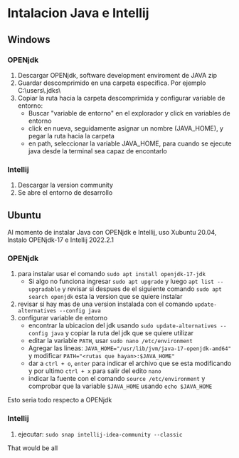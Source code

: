 # Intalacion Java e Intellij

## Windows
### OPENjdk
1. Descargar OPENjdk, software development enviroment de JAVA zip
2. Guardar descomprimido en una carpeta especifica. Por ejemplo C:\users\\.jdks\
3. Copiar la ruta hacia la carpeta descomprimida y configurar variable de entorno:
    - Buscar "variable de entorno" en el explorador y click en variables de entorno
    - click en nueva, seguidamente asignar un nombre (JAVA_HOME), y pegar la ruta hacia la carpeta
    - en path, seleccionar la variable JAVA_HOME, para cuando se ejecute java desde la terminal sea capaz de encontarlo
### Intellij
1. Descargar la version community
2. Se abre el entorno de desarrollo

## Ubuntu
Al momento de instalar Java con OPENjdk e Intellij, uso Xubuntu 20.04, Instalo OPENjdk-17 e Intellij 2022.2.1

### OPENjdk
1. para instalar usar el comando `sudo apt install openjdk-17-jdk`
    - Si algo no funciona ingresar `sudo apt upgrade` y luego `apt list --upgradable` y revisar si despues de el siguiente comando `sudo apt search openjdk` esta la version que se quiere instalar
2. revisar si hay mas de una version instalada con el comando `update-alternatives --config java`
3. configurar variable de entorno
    - encontrar la ubicacion del jdk usando `sudo update-alternatives --config java` y copiar la ruta del jdk que se quiere utilizar
    - editar la variable `PATH`, usar `sudo nano /etc/environment`
    - Agregar las lineas: `JAVA_HOME="/usr/lib/jvm/java-17-openjdk-amd64"` y modificar `PATH="<rutas que hayan>:$JAVA_HOME"`
    - dar a `ctrl + o`, `enter` para indicar el archivo que se esta modificando y por ultimo `ctrl + x` para salir del edito `nano`
    - indicar la fuente con el comando `source /etc/environment` y comprobar que la variable `$JAVA_HOME` usando `echo $JAVA_HOME`

Esto seria todo respecto a OPENjdk

### Intellij 
1. ejecutar: `sudo snap intellij-idea-community --classic`

That would be all